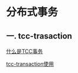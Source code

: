 # 分布式事务

## 一. tcc-trasaction

[什么是TCC事务](./tcc-transaction/subfile/_1什么是TCC事务.md)

[tcc-transaction使用](./tcc-transaction/subfile/_2tcc-transaction使用.md)